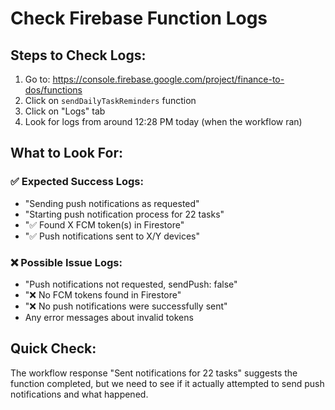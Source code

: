 # Check Firebase Function Logs

## Steps to Check Logs:

1. Go to: https://console.firebase.google.com/project/finance-to-dos/functions
2. Click on `sendDailyTaskReminders` function
3. Click on "Logs" tab
4. Look for logs from around 12:28 PM today (when the workflow ran)

## What to Look For:

### ✅ Expected Success Logs:
- "Sending push notifications as requested"
- "Starting push notification process for 22 tasks"
- "✅ Found X FCM token(s) in Firestore"
- "✅ Push notifications sent to X/Y devices"

### ❌ Possible Issue Logs:
- "Push notifications not requested, sendPush: false"
- "❌ No FCM tokens found in Firestore"
- "❌ No push notifications were successfully sent"
- Any error messages about invalid tokens

## Quick Check:
The workflow response "Sent notifications for 22 tasks" suggests the function completed, but we need to see if it actually attempted to send push notifications and what happened.